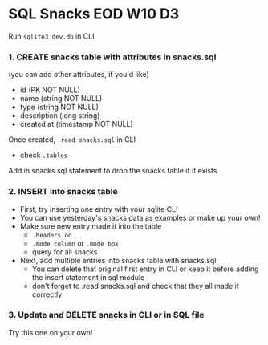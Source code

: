 # SQL Snacks EOD W10 D3

Run `sqlite3 dev.db` in CLI

### 1. CREATE snacks table with attributes in snacks.sql
(you can add other attributes, if you'd like)
- id (PK NOT NULL)
- name (string NOT NULL)
- type (string NOT NULL)
- description (long string)
- created at (timestamp NOT NULL)

Once created, `.read snacks.sql` in CLI
- check `.tables`

Add in snacks.sql statement to drop the snacks table if it exists


### 2. INSERT into snacks table
- First, try inserting one entry with your sqlite CLI
- You can use yesterday's snacks data as examples or make up your own!
- Make sure new entry made it into the table
    - `.headers on`
    - `.mode column` or `.mode box`
    - query for all snacks
- Next, add multiple entries into snacks table with snacks.sql
    - You can delete that original first entry in CLI or keep it before adding the insert statement in sql module
    - don't forget to .read snacks.sql and check that they all made it correctly


### 3. Update and DELETE snacks in CLI or in SQL file
Try this one on your own!
